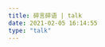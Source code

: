 ```yaml
---
title: 碎言碎语 | talk
date: 2021-02-05 16:14:55
type: "talk"
---
```

<!-- 引用 HexoPlusPlus_Talk组件 -->
<link rel="stylesheet" href="https://cdn.jsdelivr.net/gh/HexoPlusPlus/HexoPlusPlus@76db50e/talk.css" /> 
<script src="https://cdn.jsdelivr.net/gh/HexoPlusPlus/HexoPlusPlus@1.0.9/talk_user.js"></script>
<!-- 创建HexoPlusPlus_Talk容器 -->
<div id="hpp_talk"></div>
<!-- 激活HexoPlusPlus_Talk -->
<script>
new hpp_talk({
id:"hpp_talk",//容器id
domain: "hpp.noionion.workers.dev",//您的HexoPlusPlus域名，如blogadmin.cyfan.top
limit: 10,//单次获取的最多条数
start: 0//从第几条开始
});
</script>

